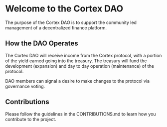 # Welcome to the Cortex DAO 

The purpose of the Cortex DAO is to support the community led management of a decentralized finance platform.

## How the DAO Operates
The Cortex DAO will receive income from the Cortex protocol, with a portion of the yield earned going into the treasury. The treasury will fund the development (expansion) and day to day operation (maintenance) of the protocol. 

DAO members can signal a desire to make changes to the protocol via governance voting.

## Contributions

Please follow the guidelines in the CONTRIBUTIONS.md to learn how you contribute to the project.